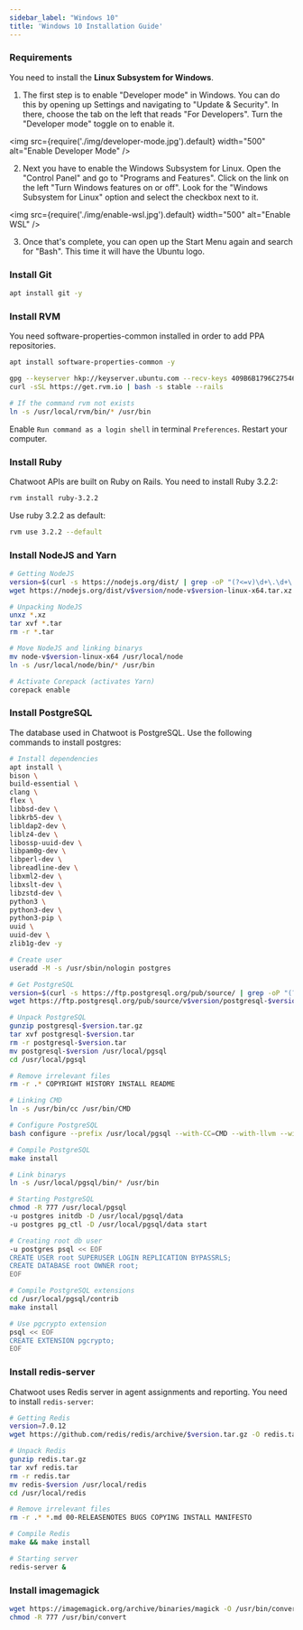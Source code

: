 ```yaml
---
sidebar_label: "Windows 10"
title: 'Windows 10 Installation Guide'
---
```


### Requirements

You need to install the **Linux Subsystem for Windows**.

1. The first step is to enable "Developer mode" in Windows. You can do this by opening up Settings and navigating to "Update & Security". In there, choose the tab on the left that reads "For Developers". Turn the "Developer mode" toggle on to enable it.

<img src={require('./img/developer-mode.jpg').default} width="500" alt="Enable Developer Mode" />

2. Next you have to enable the Windows Subsystem for Linux. Open the "Control Panel" and go to "Programs and Features". Click on the link on the left "Turn Windows features on or off". Look for the "Windows Subsystem for Linux" option and select the checkbox next to it.

<img src={require('./img/enable-wsl.jpg').default} width="500" alt="Enable WSL" />

3. Once that's complete, you can open up the Start Menu again and search for "Bash". This time it will have the Ubuntu logo.

### Install Git

```bash
apt install git -y
```

### Install RVM

You need software-properties-common installed in order to add PPA repositories.

```bash
apt install software-properties-common -y

gpg --keyserver hkp://keyserver.ubuntu.com --recv-keys 409B6B1796C275462A1703113804BB82D39DC0E3 7D2BAF1CF37B13E2069D6956105BD0E739499BDB
curl -sSL https://get.rvm.io | bash -s stable --rails

# If the command rvm not exists
ln -s /usr/local/rvm/bin/* /usr/bin
```

Enable `Run command as a login shell` in terminal `Preferences`. Restart your computer.

### Install Ruby

Chatwoot APIs are built on Ruby on Rails. You need to install Ruby 3.2.2:

```bash
rvm install ruby-3.2.2
```

Use ruby 3.2.2 as default:

```bash
rvm use 3.2.2 --default
```

### Install NodeJS and Yarn
```bash
# Getting NodeJS
version=$(curl -s https://nodejs.org/dist/ | grep -oP "(?<=v)\d+\.\d+\.\d+" | sort -rV | head -n 1)
wget https://nodejs.org/dist/v$version/node-v$version-linux-x64.tar.xz

# Unpacking NodeJS
unxz *.xz
tar xvf *.tar
rm -r *.tar

# Move NodeJS and linking binarys
mv node-v$version-linux-x64 /usr/local/node
ln -s /usr/local/node/bin/* /usr/bin

# Activate Corepack (activates Yarn)
corepack enable
```

### Install PostgreSQL

The database used in Chatwoot is PostgreSQL. Use the following commands to install postgres:

```bash
# Install dependencies
apt install \
bison \
build-essential \
clang \
flex \
libbsd-dev \
libkrb5-dev \
libldap2-dev \
liblz4-dev \
libossp-uuid-dev \
libpam0g-dev \
libperl-dev \
libreadline-dev \
libxml2-dev \
libxslt-dev \
libzstd-dev \
python3 \
python3-dev \
python3-pip \
uuid \
uuid-dev \
zlib1g-dev -y

# Create user
useradd -M -s /usr/sbin/nologin postgres

# Get PostgreSQL
version=$(curl -s https://ftp.postgresql.org/pub/source/ | grep -oP "(?<=v)\d+\.\d+" | sort -rV | head -n 1)
wget https://ftp.postgresql.org/pub/source/v$version/postgresql-$version.tar.gz

# Unpack PostgreSQL
gunzip postgresql-$version.tar.gz
tar xvf postgresql-$version.tar
rm -r postgresql-$version.tar
mv postgresql-$version /usr/local/pgsql
cd /usr/local/pgsql

# Remove irrelevant files
rm -r .* COPYRIGHT HISTORY INSTALL README

# Linking CMD
ln -s /usr/bin/cc /usr/bin/CMD

# Configure PostgreSQL
bash configure --prefix /usr/local/pgsql --with-CC=CMD --with-llvm --with-tcl --with-perl --with-python --with-gssapi --with-pam --with-ldap --with-selinux --with-libedit-preferred --with-uuid=LIB --with-ossp-uuid --with-libxml --with-libxslt --with-lz4 --with-zstd --with-ssl=LIB --with-openssl

# Compile PostgreSQL
make install

# Link binarys
ln -s /usr/local/pgsql/bin/* /usr/bin

# Starting PostgreSQL
chmod -R 777 /usr/local/pgsql
-u postgres initdb -D /usr/local/pgsql/data
-u postgres pg_ctl -D /usr/local/pgsql/data start

# Creating root db user
-u postgres psql << EOF
CREATE USER root SUPERUSER LOGIN REPLICATION BYPASSRLS;
CREATE DATABASE root OWNER root;
EOF

# Compile PostgreSQL extensions
cd /usr/local/pgsql/contrib
make install

# Use pgcrypto extension
psql << EOF
CREATE EXTENSION pgcrypto;
EOF
```

### Install redis-server

Chatwoot uses Redis server in agent assignments and reporting. You need to install `redis-server`:

```bash
# Getting Redis
version=7.0.12
wget https://github.com/redis/redis/archive/$version.tar.gz -O redis.tar.gz

# Unpack Redis
gunzip redis.tar.gz
tar xvf redis.tar
rm -r redis.tar
mv redis-$version /usr/local/redis
cd /usr/local/redis

# Remove irrelevant files
rm -r .* *.md 00-RELEASENOTES BUGS COPYING INSTALL MANIFESTO

# Compile Redis
make && make install

# Starting server
redis-server &
```

### Install imagemagick

```bash
wget https://imagemagick.org/archive/binaries/magick -O /usr/bin/convert
chmod -R 777 /usr/bin/convert
```